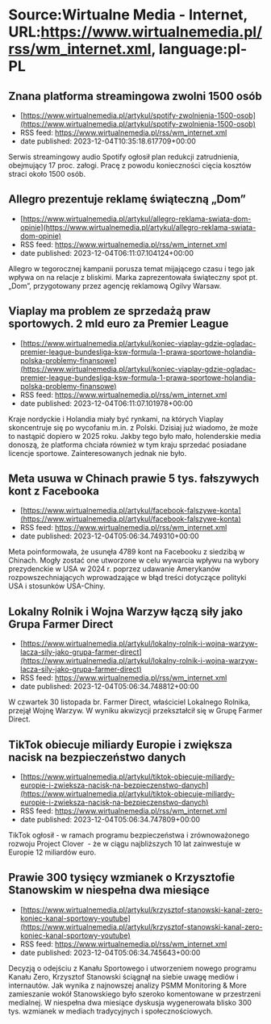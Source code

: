 # Source:Wirtualne Media - Internet, URL:https://www.wirtualnemedia.pl/rss/wm_internet.xml, language:pl-PL

## Znana platforma streamingowa zwolni 1500 osób
 - [https://www.wirtualnemedia.pl/artykul/spotify-zwolnienia-1500-osob](https://www.wirtualnemedia.pl/artykul/spotify-zwolnienia-1500-osob)
 - RSS feed: https://www.wirtualnemedia.pl/rss/wm_internet.xml
 - date published: 2023-12-04T10:35:18.617709+00:00

Serwis streamingowy audio Spotify ogłosił plan redukcji zatrudnienia, obejmujący 17 proc. załogi. Pracę z powodu konieczności cięcia kosztów straci około 1500 osób.

## Allegro prezentuje reklamę świąteczną „Dom”
 - [https://www.wirtualnemedia.pl/artykul/allegro-reklama-swiata-dom-opinie](https://www.wirtualnemedia.pl/artykul/allegro-reklama-swiata-dom-opinie)
 - RSS feed: https://www.wirtualnemedia.pl/rss/wm_internet.xml
 - date published: 2023-12-04T06:11:07.104124+00:00

Allegro w tegorocznej kampanii porusza temat mijającego czasu i tego jak wpływa on na relacje z bliskimi. Marka zaprezentowała świąteczny spot pt. „Dom”, przygotowany przez agencję reklamową Ogilvy Warsaw.

## Viaplay ma problem ze sprzedażą praw sportowych. 2 mld euro za Premier League
 - [https://www.wirtualnemedia.pl/artykul/koniec-viaplay-gdzie-ogladac-premier-league-bundesliga-ksw-formula-1-prawa-sportowe-holandia-polska-problemy-finansowe](https://www.wirtualnemedia.pl/artykul/koniec-viaplay-gdzie-ogladac-premier-league-bundesliga-ksw-formula-1-prawa-sportowe-holandia-polska-problemy-finansowe)
 - RSS feed: https://www.wirtualnemedia.pl/rss/wm_internet.xml
 - date published: 2023-12-04T06:11:07.101978+00:00

Kraje nordyckie i Holandia miały być rynkami, na których Viaplay skoncentruje się po wycofaniu m.in. z Polski. Dzisiaj już wiadomo, że może to nastąpić dopiero w 2025 roku. Jakby tego było mało, holenderskie media donoszą, że platforma chciała również w tym kraju sprzedać posiadane licencje sportowe. Zainteresowanych jednak nie było.

## Meta usuwa w Chinach prawie 5 tys. fałszywych kont z Facebooka
 - [https://www.wirtualnemedia.pl/artykul/facebook-falszywe-konta](https://www.wirtualnemedia.pl/artykul/facebook-falszywe-konta)
 - RSS feed: https://www.wirtualnemedia.pl/rss/wm_internet.xml
 - date published: 2023-12-04T05:06:34.749310+00:00

Meta poinformowała, że usunęła 4789 kont na Facebooku z siedzibą w Chinach. Mogły zostać one utworzone w celu wywarcia wpływu na wybory prezydenckie w USA w 2024 r. poprzez udawanie Amerykanów rozpowszechniających wprowadzające w błąd treści dotyczące polityki USA i stosunków USA-Chiny.

## Lokalny Rolnik i Wojna Warzyw łączą siły jako Grupa Farmer Direct
 - [https://www.wirtualnemedia.pl/artykul/lokalny-rolnik-i-wojna-warzyw-lacza-sily-jako-grupa-farmer-direct](https://www.wirtualnemedia.pl/artykul/lokalny-rolnik-i-wojna-warzyw-lacza-sily-jako-grupa-farmer-direct)
 - RSS feed: https://www.wirtualnemedia.pl/rss/wm_internet.xml
 - date published: 2023-12-04T05:06:34.748812+00:00

W czwartek 30 listopada br. Farmer Direct, właściciel Lokalnego Rolnika, przejął Wojnę Warzyw. W wyniku akwizycji przekształcił się w Grupę Farmer Direct.

## TikTok obiecuje miliardy Europie i zwiększa nacisk na bezpieczeństwo danych
 - [https://www.wirtualnemedia.pl/artykul/tiktok-obiecuje-miliardy-europie-i-zwieksza-nacisk-na-bezpieczenstwo-danych](https://www.wirtualnemedia.pl/artykul/tiktok-obiecuje-miliardy-europie-i-zwieksza-nacisk-na-bezpieczenstwo-danych)
 - RSS feed: https://www.wirtualnemedia.pl/rss/wm_internet.xml
 - date published: 2023-12-04T05:06:34.747809+00:00

TikTok ogłosił - w ramach programu bezpieczeństwa i zrównoważonego rozwoju Project Clover  - że w ciągu najbliższych 10 lat zainwestuje w Europie 12 miliardów euro.

## Prawie 300 tysięcy wzmianek o Krzysztofie Stanowskim w niespełna dwa miesiące
 - [https://www.wirtualnemedia.pl/artykul/krzysztof-stanowski-kanal-zero-koniec-kanal-sportowy-youtube](https://www.wirtualnemedia.pl/artykul/krzysztof-stanowski-kanal-zero-koniec-kanal-sportowy-youtube)
 - RSS feed: https://www.wirtualnemedia.pl/rss/wm_internet.xml
 - date published: 2023-12-04T05:06:34.745643+00:00

Decyzją o odejściu z Kanału Sportowego i utworzeniem nowego programu Kanału Zero, Krzysztof Stanowski ściągnął na siebie uwagę mediów i internautów. Jak wynika z najnowszej analizy PSMM Monitoring & More zamieszanie wokół Stanowskiego było szeroko komentowane w przestrzeni medialnej. W niespełna dwa miesiące dyskusja wygenerowała blisko 300 tys. wzmianek w mediach tradycyjnych i społecznościowych.

